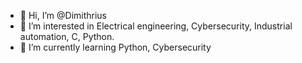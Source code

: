 - 👋 Hi, I’m @Dimithrius
- 👀 I’m interested in Electrical engineering, Cybersecurity, Industrial automation, C, Python.
- 🌱 I’m currently learning Python, Cybersecurity


<!---
Dimithrius/Dimithrius is a ✨ special ✨ repository because its `README.md` (this file) appears on your GitHub profile.
You can click the Preview link to take a look at your changes.
--->
